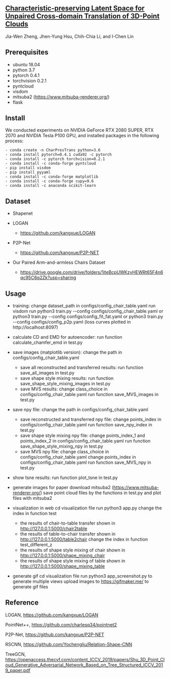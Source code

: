 ## [Characteristic-preserving Latent Space for Unpaired Cross-domain Translation of 3D-Point Clouds](https://ieeexplore.ieee.org/abstract/document/10158055/)

Jia-Wen Zheng, Jhen-Yung Hsu, Chih-Chia Li, and I-Chen Lin

## Prerequisites
- ubuntu 18.04
- python 3.7
- pytorch 0.4.1
- torchvision 0.2.1
- pyntcloud
- visdom
- mitsuba2 (https://www.mitsuba-renderer.org/)
- flask

## Install
We conducted experiments on NVIDIA GeForce RTX 2080 SUPER, RTX 2070 and NVIDIA Tesla P100 GPU, and installed packages in the following process:
```
- conda create -n CharPresTrans python=3.6
- conda install pytorch=0.4.1 cuda92 -c pytorch
- conda install -c pytorch torchvision=0.2.1
- conda install -c conda-forge pyntcloud
- pip install visdom
- pip install pyyaml
- conda install -c conda-forge matplotlib
- conda install -c conda-forge cupy=9.6
- conda install -c anaconda scikit-learn
```

## Dataset
- Shapenet
- LOGAN
    - https://github.com/kangxue/LOGAN
- P2P-Net
    - https://github.com/kangxue/P2P-NET

- Our Paired Arm-and-armless Chairs Dataset
    - https://drive.google.com/drive/folders/1iteBcpUWKzyHEWRt65F4n6qc95C6q2Zk?usp=sharing

## Usage
- training:
    change dataset_path in configs/config_chair_table.yaml
    run visdom
    run python3 train.py --config configs/config_chair_table.yaml
    or python3 train.py --config configs/config_fit_fat.yaml
    or python3 train.py --config configs/config_p2p.yaml
    (loss curves plotted in http://localhost:8097)
- calculate CD and EMD for autoencoder:
    run function calculate_chamfer_emd in test.py
- save images (matplotlib version):
  change the path in configs/config_chair_table.yaml
  - save all reconstructed and transferred results:
run function save_all_images in test.py
  - save shape style mixing results:
run function save_shape_style_mixing_images in test.py
  - save MVS results:
change class_choice in configs/config_chair_table.yaml
run function save_MVS_images in test.py

- save npy file:
change the path in configs/config_chair_table.yaml
  - save reconstructed and transferred npy file:
change points_index in configs/config_chair_table.yaml
run function save_npy_index in test.py
  - save shape style mixing npy file:
change points_index_1 and points_index_2 in
configs/config_chair_table.yaml
run function save_shape_style_mixing_npy in test.py
  - save MVS npy file:
change class_choice in configs/config_chair_table.yaml
change points_index in configs/config_chair_table.yaml
run function save_MVS_npy in test.py
- show tsne results:
run function plot_tsne in test.py
- generate images for paper
download mitsuba2 (https://www.mitsuba-renderer.org/)
save point cloud files by the functions in test.py and plot files with mitsuba2
- visualization in web
cd visualization file
run python3 app.py
change the index in function test
  - the results of chair-to-table transfer shown in
http://127.0.0.1:5000/chair2table
  - the results of table-to-chair transfer shown in
http://127.0.0.1:5000/table2chair
change the index in function test_different_z
  - the results of shape style mixing of chair shown in
http://127.0.0.1:5000/shape_mixing_chair
  - the results of shape style mixing of table shown in
http://127.0.0.1:5000/shape_mixing_table
- generate gif
cd visualization file
run python3 app_screenshot.py to generate multiple views
upload images to https://gifmaker.me/ to generate gif files


## Reference
LOGAN, https://github.com/kangxue/LOGAN

PointNet++, https://github.com/charlesq34/pointnet2

P2P-Net, https://github.com/kangxue/P2P-NET

RSCNN, https://github.com/Yochengliu/Relation-Shape-CNN

TreeGCN, https://openaccess.thecvf.com/content_ICCV_2019/papers/Shu_3D_Point_Cloud_Generative_Adversarial_Network_Based_on_Tree_Structured_ICCV_2019_paper.pdf
